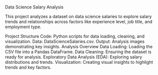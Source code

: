 Data Science Salary Analysis

This project analyzes a dataset on data science salaries to explore salary trends and relationships across factors like experience level, job title, and employment type.

Project Structure
Code: Python scripts for data loading, cleaning, and visualization.
Data: DataScienceSalaries.csv.
Output: Analysis images demonstrating key insights.
Analysis Overview
Data Loading: Loading the CSV file into a Pandas DataFrame.
Data Cleaning: Ensuring the dataset is ready for analysis.
Exploratory Data Analysis (EDA): Exploring salary distributions and trends.
Visualization: Creating visual insights to highlight trends and key factors.
